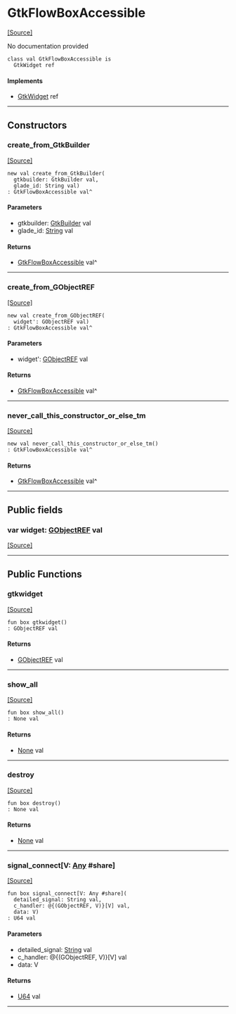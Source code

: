 # GtkFlowBoxAccessible
<span class="source-link">[[Source]](src/gtk3/GtkFlowBoxAccessible.md#L6)</span>

No documentation provided


```pony
class val GtkFlowBoxAccessible is
  GtkWidget ref
```

#### Implements

* [GtkWidget](gtk3-GtkWidget.md) ref

---

## Constructors

### create_from_GtkBuilder
<span class="source-link">[[Source]](src/gtk3/GtkFlowBoxAccessible.md#L14)</span>


```pony
new val create_from_GtkBuilder(
  gtkbuilder: GtkBuilder val,
  glade_id: String val)
: GtkFlowBoxAccessible val^
```
#### Parameters

*   gtkbuilder: [GtkBuilder](gtk3-GtkBuilder.md) val
*   glade_id: [String](builtin-String.md) val

#### Returns

* [GtkFlowBoxAccessible](gtk3-GtkFlowBoxAccessible.md) val^

---

### create_from_GObjectREF
<span class="source-link">[[Source]](src/gtk3/GtkFlowBoxAccessible.md#L17)</span>


```pony
new val create_from_GObjectREF(
  widget': GObjectREF val)
: GtkFlowBoxAccessible val^
```
#### Parameters

*   widget': [GObjectREF](minimal-browser-..-gobject-GObjectREF.md) val

#### Returns

* [GtkFlowBoxAccessible](gtk3-GtkFlowBoxAccessible.md) val^

---

### never_call_this_constructor_or_else_tm
<span class="source-link">[[Source]](src/gtk3/GtkFlowBoxAccessible.md#L20)</span>


```pony
new val never_call_this_constructor_or_else_tm()
: GtkFlowBoxAccessible val^
```

#### Returns

* [GtkFlowBoxAccessible](gtk3-GtkFlowBoxAccessible.md) val^

---

## Public fields

### var widget: [GObjectREF](minimal-browser-..-gobject-GObjectREF.md) val
<span class="source-link">[[Source]](src/gtk3/GtkFlowBoxAccessible.md#L10)</span>



---

## Public Functions

### gtkwidget
<span class="source-link">[[Source]](src/gtk3/GtkFlowBoxAccessible.md#L12)</span>


```pony
fun box gtkwidget()
: GObjectREF val
```

#### Returns

* [GObjectREF](minimal-browser-..-gobject-GObjectREF.md) val

---

### show_all
<span class="source-link">[[Source]](src/gtk3/GtkWidget.md#L4)</span>


```pony
fun box show_all()
: None val
```

#### Returns

* [None](builtin-None.md) val

---

### destroy
<span class="source-link">[[Source]](src/gtk3/GtkWidget.md#L7)</span>


```pony
fun box destroy()
: None val
```

#### Returns

* [None](builtin-None.md) val

---

### signal_connect\[V: [Any](builtin-Any.md) #share\]
<span class="source-link">[[Source]](src/gtk3/GtkWidget.md#L10)</span>


```pony
fun box signal_connect[V: Any #share](
  detailed_signal: String val,
  c_handler: @{(GObjectREF, V)}[V] val,
  data: V)
: U64 val
```
#### Parameters

*   detailed_signal: [String](builtin-String.md) val
*   c_handler: @{(GObjectREF, V)}[V] val
*   data: V

#### Returns

* [U64](builtin-U64.md) val

---

